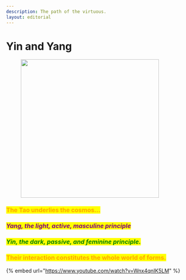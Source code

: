 ```yaml
---
description: The path of the virtuous.
layout: editorial
---
```


# Yin and Yang

<figure><img src="../../../../../.gitbook/assets/pexels-btgl-♡-19061506.jpg" alt="" width="375"><figcaption></figcaption></figure>

### <mark style="color:orange;">**The Tao underlies the cosmos...**</mark>

### _<mark style="color:purple;">**Yang, the light, active, masculine principle**</mark>_

### _<mark style="color:green;">**Yin, the dark, passive, and feminine principle.**</mark>_

### <mark style="color:orange;">**Their interaction constitutes the whole world of forms.**</mark>

{% embed url="https://www.youtube.com/watch?v=Wnx4qnIK5LM" %}


